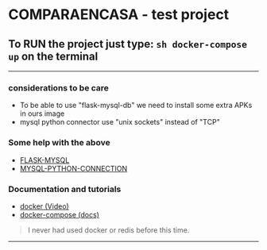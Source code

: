 # COMPARAENCASA - test project

## To RUN the project just type: ```sh docker-compose up``` on the terminal

---

### considerations to be care

* To be able to use "flask-mysql-db" we need to install some extra APKs in ours image
* mysql python connector use "unix sockets" instead of "TCP"

### Some help with the above

* [FLASK-MYSQL](https://stackoverflow.com/questions/56048631/docker-alpine-error-loading-mysqldb-module)
* [MYSQL-PYTHON-CONNECTION](https://stackoverflow.com/questions/58029324/2002-cant-connect-to-local-mysql-server-through-socket-run-mysqld-mysqld-so)


### Documentation and tutorials 

* [docker (Video)](https://www.youtube.com/watch?v=6idFknRIOp4)
* [docker-compose (docs)](https://docs.docker.com/compose/gettingstarted/)

> I never had used docker or redis before this time.

---

